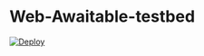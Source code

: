 # Web-Awaitable-testbed

[![Deploy](https://github.com/drumath2237/Web-Awaitable-testbed/actions/workflows/deploy.yaml/badge.svg)](https://github.com/drumath2237/Web-Awaitable-testbed/actions/workflows/deploy.yaml)
